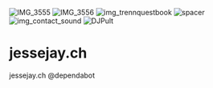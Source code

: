 ![IMG_3555](https://github.com/jessejay-ch/jessejay.ch/assets/42359664/2b6116ac-dce3-46ce-9dc2-0ca5050915a0)
![IMG_3556](https://github.com/jessejay-ch/jessejay.ch/assets/42359664/8fd5b9c5-f219-4bb9-af39-8e3abf116a4f)
![img_trennquestbook](https://github.com/jessejay-ch/jessejay.ch/assets/42359664/9898966c-c408-4f69-97ca-39150f08653f)
![spacer](https://github.com/jessejay-ch/jessejay.ch/assets/42359664/03355c44-2eb2-4938-a464-3132aaf5af91)
![img_contact_sound](https://github.com/jessejay-ch/jessejay.ch/assets/42359664/851b1743-75cd-4abd-8845-6301d5e06de5)
![DJPult](https://github.com/jessejay-ch/jessejay.ch/assets/42359664/ceab134e-5a03-4913-a53c-c616c790dd6a)
# jessejay.ch
jessejay.ch
@dependabot
